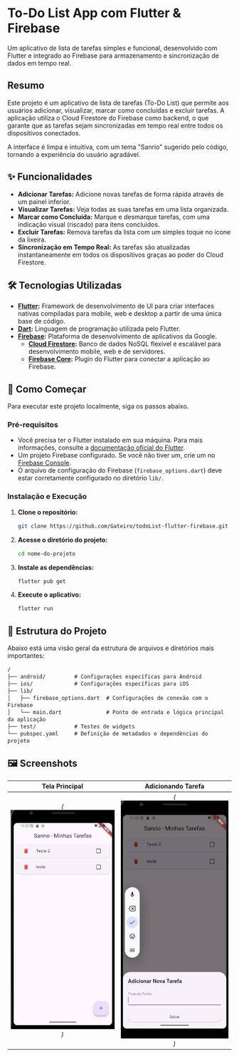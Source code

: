 # To-Do List App com Flutter & Firebase

Um aplicativo de lista de tarefas simples e funcional, desenvolvido com Flutter e integrado ao Firebase para armazenamento e sincronização de dados em tempo real.

## Resumo

Este projeto é um aplicativo de lista de tarefas (To-Do List) que permite aos usuários adicionar, visualizar, marcar como concluídas e excluir tarefas. A aplicação utiliza o Cloud Firestore do Firebase como backend, o que garante que as tarefas sejam sincronizadas em tempo real entre todos os dispositivos conectados.

A interface é limpa e intuitiva, com um tema "Sanrio" sugerido pelo código, tornando a experiência do usuário agradável.

## ✨ Funcionalidades

  * **Adicionar Tarefas:** Adicione novas tarefas de forma rápida através de um painel inferior.
  * **Visualizar Tarefas:** Veja todas as suas tarefas em uma lista organizada.
  * **Marcar como Concluída:** Marque e desmarque tarefas, com uma indicação visual (riscado) para itens concluídos.
  * **Excluir Tarefas:** Remova tarefas da lista com um simples toque no ícone da lixeira.
  * **Sincronização em Tempo Real:** As tarefas são atualizadas instantaneamente em todos os dispositivos graças ao poder do Cloud Firestore.

## 🛠️ Tecnologias Utilizadas

  * **[Flutter](https://flutter.dev/):** Framework de desenvolvimento de UI para criar interfaces nativas compiladas para mobile, web e desktop a partir de uma única base de código.
  * **[Dart](https://dart.dev/):** Linguagem de programação utilizada pelo Flutter.
  * **[Firebase](https://firebase.google.com/):** Plataforma de desenvolvimento de aplicativos da Google.
      * **[Cloud Firestore](https://firebase.google.com/docs/firestore):** Banco de dados NoSQL flexível e escalável para desenvolvimento mobile, web e de servidores.
      * **[Firebase Core](https://firebase.google.com/docs/flutter/setup):** Plugin do Flutter para conectar a aplicação ao Firebase.

## 🚀 Como Começar

Para executar este projeto localmente, siga os passos abaixo.

### Pré-requisitos

  * Você precisa ter o Flutter instalado em sua máquina. Para mais informações, consulte a [documentação oficial do Flutter](https://flutter.dev/docs/get-started/install).
  * Um projeto Firebase configurado. Se você não tiver um, crie um no [Firebase Console](https://console.firebase.google.com/).
  * O arquivo de configuração do Firebase (`firebase_options.dart`) deve estar corretamente configurado no diretório `lib/`.

### Instalação e Execução

1.  **Clone o repositório:**
    ```bash
    git clone https://github.com/Gateiro/todoList-flutter-firebase.git
    ```
2.  **Acesse o diretório do projeto:**
    ```bash
    cd nome-do-projeto
    ```
3.  **Instale as dependências:**
    ```bash
    flutter pub get
    ```
4.  **Execute o aplicativo:**
    ```bash
    flutter run
    ```

## 📂 Estrutura do Projeto

Abaixo está uma visão geral da estrutura de arquivos e diretórios mais importantes:

```
/
├── android/         # Configurações específicas para Android
├── ios/             # Configurações específicas para iOS
├── lib/
│   ├── firebase_options.dart  # Configurações de conexão com o Firebase
│   └── main.dart              # Ponto de entrada e lógica principal da aplicação
├── test/            # Testes de widgets
└── pubspec.yaml     # Definição de metadados e dependências do projeto
```

## 🖼️ Screenshots

|       Tela Principal       |     Adicionando Tarefa      |
| :-------------------------:| :-------------------------: |
| *(![Tela Principal](image.png))* |*(![Adicionando Tarefa](image-1.png))* |
